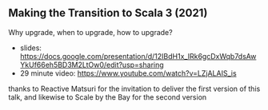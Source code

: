 ## Making the Transition to Scala 3 (2021)

Why upgrade, when to upgrade, how to upgrade?

* slides: https://docs.google.com/presentation/d/12IBdH1x_IRk6gcDxWqb7dsAwYkUf66eh5BD3M2LtOw0/edit?usp=sharing
* 29 minute video: https://www.youtube.com/watch?v=LZjALAIS_is

thanks to Reactive Matsuri for the invitation to deliver the first
version of this talk, and likewise to Scale by the Bay for the
second version
